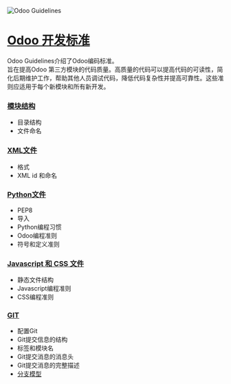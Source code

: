 ![Odoo Guidelines](https://www.odoo.com/documentation/13.0/_static/banners/odoo_guideline.jpg)

# [Odoo 开发标准](https://www.odoo.com/documentation/13.0/reference/guidelines.html)  

Odoo Guidelines介绍了Odoo编码标准。  
旨在提高Odoo 第三方模块的代码质量。高质量的代码可以提高代码的可读性，简化后期维护工作，帮助其他人员调试代码，降低代码复杂性并提高可靠性。这些准则应适用于每个新模块和所有新开发。  


### [模块结构](./模块结构.md)  

- 目录结构
- 文件命名

### [XML文件](./XML文件.md)  

- 格式
- XML id 和命名

### [Python文件](./Python文件.md)  

- PEP8
- 导入
- Python编程习惯
- Odoo编程准则
- 符号和定义准则

### [Javascript 和 CSS 文件](./Javascript和CSS.md)  

- 静态文件结构
- Javascript编程准则
- CSS编程准则

### [GIT](./git.md)  

- 配置Git
- Git提交信息的结构
- 标签和模块名
- Git提交消息的消息头
- Git提交消息的完整描述
- [分支模型](./odooBranchModel.md)
